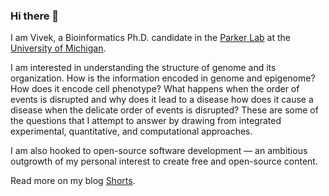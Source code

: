 ### Hi there 👋

I am Vivek, a Bioinformatics Ph.D. candidate in the [Parker Lab](https://theparkerlab.org) at the
[University of Michigan](https://medicine.umich.edu/medschool/).

I am interested in understanding the structure of genome and its organization.
How is the information encoded in genome and epigenome? How does it encode cell phenotype?
What happens when the order of events is disrupted and why does it lead to a disease how does it cause a disease when the delicate order of events is disrupted?
These are some of the questions that I attempt to answer by drawing from integrated experimental, quantitative, and computational approaches.

I am also hooked to open-source software development — an ambitious outgrowth of my personal interest to create free and open-source content.

Read more on my blog [Shorts](https://raivivek.in).
